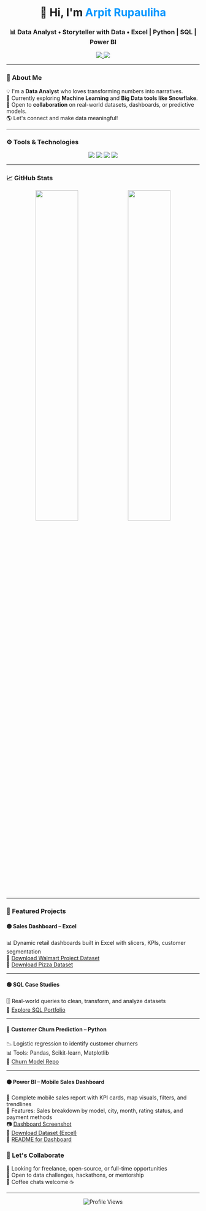 <h1 align="center">👋 Hi, I'm <span style="color:#0096FF">Arpit Rupauliha</span></h1>
<h3 align="center">📊 Data Analyst • Storyteller with Data • Excel | Python | SQL | Power BI</h3>

<p align="center">
  <a href="https://www.linkedin.com/in/arpit-rupauliha-3b2a37219" target="_blank">
    <img src="https://img.shields.io/badge/LinkedIn-0077B5?style=for-the-badge&logo=linkedin&logoColor=white" />
  </a>
  <a href="mailto:arpitrupauliha@gmail.com">
    <img src="https://img.shields.io/badge/Gmail-D14836?style=for-the-badge&logo=gmail&logoColor=white" />
  </a>
</p>

---

### 🧠 About Me

💡 I'm a **Data Analyst** who loves transforming numbers into narratives.  
🚀 Currently exploring **Machine Learning** and **Big Data tools like Snowflake**.  
💬 Open to **collaboration** on real-world datasets, dashboards, or predictive models.  
🌎 Let's connect and make data meaningful!

---

### ⚙️ Tools & Technologies

<p align="center">
  <img src="https://img.shields.io/badge/Excel-217346?style=for-the-badge&logo=microsoft-excel&logoColor=white" />
  <img src="https://img.shields.io/badge/Python-3776AB?style=for-the-badge&logo=python&logoColor=white" />
  <img src="https://img.shields.io/badge/SQL-4479A1?style=for-the-badge&logo=postgresql&logoColor=white" />
  <img src="https://img.shields.io/badge/Power%20BI-F2C811?style=for-the-badge&logo=powerbi&logoColor=black" />
</p>

---

### 📈 GitHub Stats

<p align="center">
  <img src="https://github-readme-stats.vercel.app/api?username=yourusername&show_icons=true&theme=tokyonight" width="47%" />
  <img src="https://github-readme-stats.vercel.app/api/top-langs/?username=yourusername&layout=compact&theme=tokyonight" width="47%" />
</p>

---

### 🚀 Featured Projects

#### 🟡 Sales Dashboard – Excel
📊 Dynamic retail dashboards built in Excel with slicers, KPIs, customer segmentation  
📁 [Download Walmart Project Dataset](https://github.com/user-attachments/files/19998921/Walmart.Project.xlsx)  
📁 [Download Pizza Dataset](https://github.com/user-attachments/files/20162130/Pizza_Data_Set.xlsx)

---

#### 🟢 SQL Case Studies
🗄️ Real-world queries to clean, transform, and analyze datasets  
🔗 [Explore SQL Portfolio](https://github.com/yourusername/sql-portfolio)

---

#### 🔵 Customer Churn Prediction – Python
📉 Logistic regression to identify customer churners  
📊 Tools: Pandas, Scikit-learn, Matplotlib  
🔗 [Churn Model Repo](https://github.com/yourusername/churn-model)

---

#### 🟠 Power BI – Mobile Sales Dashboard
📌 Complete mobile sales report with KPI cards, map visuals, filters, and trendlines  
📍 Features: Sales breakdown by model, city, month, rating status, and payment methods  
📷 [Dashboard Screenshot](https://github.com/yourusername/assets/blob/main/mobile_sales_dashboard.png)  
📁 [Download Dataset (Excel)](https://github.com/yourusername/assets/blob/main/Mobile%20Sales%20Data.xlsx)  
📄 [README for Dashboard](https://github.com/ArpitRupauliha5/Power-BI-Mobile-Sales/blob/main/README.md)

### 💬 Let's Collaborate

🔹 Looking for freelance, open-source, or full-time opportunities  
🔹 Open to data challenges, hackathons, or mentorship  
🔹 Coffee chats welcome ☕

---

<p align="center">
  <img src="https://komarev.com/ghpvc/?username=yourusername&style=flat-square&color=blue" alt="Profile Views" />
</p>
